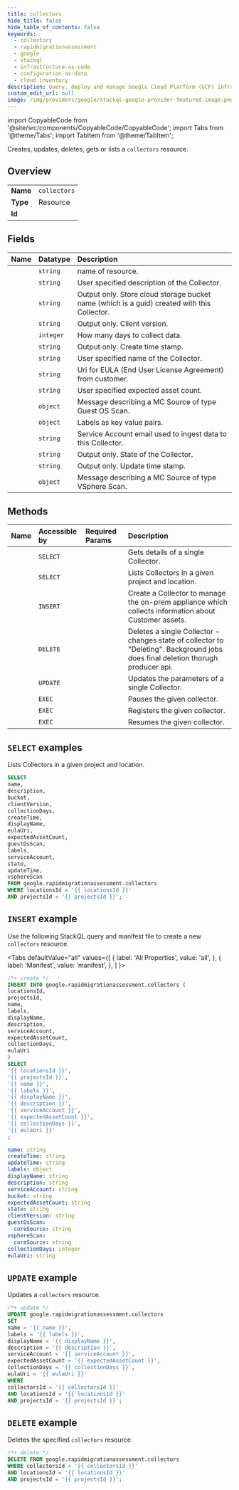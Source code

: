 ```yaml
---
title: collectors
hide_title: false
hide_table_of_contents: false
keywords:
  - collectors
  - rapidmigrationassessment
  - google
  - stackql
  - infrastructure-as-code
  - configuration-as-data
  - cloud inventory
description: Query, deploy and manage Google Cloud Platform (GCP) infrastructure and resources using SQL
custom_edit_url: null
image: /img/providers/google/stackql-google-provider-featured-image.png
---
```


import CopyableCode from '@site/src/components/CopyableCode/CopyableCode';
import Tabs from '@theme/Tabs';
import TabItem from '@theme/TabItem';

Creates, updates, deletes, gets or lists a <code>collectors</code> resource.

## Overview
<table><tbody>
<tr><td><b>Name</b></td><td><code>collectors</code></td></tr>
<tr><td><b>Type</b></td><td>Resource</td></tr>
<tr><td><b>Id</b></td><td><CopyableCode code="google.rapidmigrationassessment.collectors" /></td></tr>
</tbody></table>

## Fields
| Name | Datatype | Description |
|:-----|:---------|:------------|
| <CopyableCode code="name" /> | `string` | name of resource. |
| <CopyableCode code="description" /> | `string` | User specified description of the Collector. |
| <CopyableCode code="bucket" /> | `string` | Output only. Store cloud storage bucket name (which is a guid) created with this Collector. |
| <CopyableCode code="clientVersion" /> | `string` | Output only. Client version. |
| <CopyableCode code="collectionDays" /> | `integer` | How many days to collect data. |
| <CopyableCode code="createTime" /> | `string` | Output only. Create time stamp. |
| <CopyableCode code="displayName" /> | `string` | User specified name of the Collector. |
| <CopyableCode code="eulaUri" /> | `string` | Uri for EULA (End User License Agreement) from customer. |
| <CopyableCode code="expectedAssetCount" /> | `string` | User specified expected asset count. |
| <CopyableCode code="guestOsScan" /> | `object` | Message describing a MC Source of type Guest OS Scan. |
| <CopyableCode code="labels" /> | `object` | Labels as key value pairs. |
| <CopyableCode code="serviceAccount" /> | `string` | Service Account email used to ingest data to this Collector. |
| <CopyableCode code="state" /> | `string` | Output only. State of the Collector. |
| <CopyableCode code="updateTime" /> | `string` | Output only. Update time stamp. |
| <CopyableCode code="vsphereScan" /> | `object` | Message describing a MC Source of type VSphere Scan. |

## Methods
| Name | Accessible by | Required Params | Description |
|:-----|:--------------|:----------------|:------------|
| <CopyableCode code="get" /> | `SELECT` | <CopyableCode code="collectorsId, locationsId, projectsId" /> | Gets details of a single Collector. |
| <CopyableCode code="list" /> | `SELECT` | <CopyableCode code="locationsId, projectsId" /> | Lists Collectors in a given project and location. |
| <CopyableCode code="create" /> | `INSERT` | <CopyableCode code="locationsId, projectsId" /> | Create a Collector to manage the on-prem appliance which collects information about Customer assets. |
| <CopyableCode code="delete" /> | `DELETE` | <CopyableCode code="collectorsId, locationsId, projectsId" /> | Deletes a single Collector - changes state of collector to "Deleting". Background jobs does final deletion thorugh producer api. |
| <CopyableCode code="patch" /> | `UPDATE` | <CopyableCode code="collectorsId, locationsId, projectsId" /> | Updates the parameters of a single Collector. |
| <CopyableCode code="pause" /> | `EXEC` | <CopyableCode code="collectorsId, locationsId, projectsId" /> | Pauses the given collector. |
| <CopyableCode code="register" /> | `EXEC` | <CopyableCode code="collectorsId, locationsId, projectsId" /> | Registers the given collector. |
| <CopyableCode code="resume" /> | `EXEC` | <CopyableCode code="collectorsId, locationsId, projectsId" /> | Resumes the given collector. |

## `SELECT` examples

Lists Collectors in a given project and location.

```sql
SELECT
name,
description,
bucket,
clientVersion,
collectionDays,
createTime,
displayName,
eulaUri,
expectedAssetCount,
guestOsScan,
labels,
serviceAccount,
state,
updateTime,
vsphereScan
FROM google.rapidmigrationassessment.collectors
WHERE locationsId = '{{ locationsId }}'
AND projectsId = '{{ projectsId }}'; 
```

## `INSERT` example

Use the following StackQL query and manifest file to create a new <code>collectors</code> resource.

<Tabs
    defaultValue="all"
    values={[
        { label: 'All Properties', value: 'all', },
        { label: 'Manifest', value: 'manifest', },
    ]
}>
<TabItem value="all">

```sql
/*+ create */
INSERT INTO google.rapidmigrationassessment.collectors (
locationsId,
projectsId,
name,
labels,
displayName,
description,
serviceAccount,
expectedAssetCount,
collectionDays,
eulaUri
)
SELECT 
'{{ locationsId }}',
'{{ projectsId }}',
'{{ name }}',
'{{ labels }}',
'{{ displayName }}',
'{{ description }}',
'{{ serviceAccount }}',
'{{ expectedAssetCount }}',
'{{ collectionDays }}',
'{{ eulaUri }}'
;
```
</TabItem>
<TabItem value="manifest">

```yaml
name: string
createTime: string
updateTime: string
labels: object
displayName: string
description: string
serviceAccount: string
bucket: string
expectedAssetCount: string
state: string
clientVersion: string
guestOsScan:
  coreSource: string
vsphereScan:
  coreSource: string
collectionDays: integer
eulaUri: string

```
</TabItem>
</Tabs>

## `UPDATE` example

Updates a <code>collectors</code> resource.

```sql
/*+ update */
UPDATE google.rapidmigrationassessment.collectors
SET 
name = '{{ name }}',
labels = '{{ labels }}',
displayName = '{{ displayName }}',
description = '{{ description }}',
serviceAccount = '{{ serviceAccount }}',
expectedAssetCount = '{{ expectedAssetCount }}',
collectionDays = '{{ collectionDays }}',
eulaUri = '{{ eulaUri }}'
WHERE 
collectorsId = '{{ collectorsId }}'
AND locationsId = '{{ locationsId }}'
AND projectsId = '{{ projectsId }}';
```

## `DELETE` example

Deletes the specified <code>collectors</code> resource.

```sql
/*+ delete */
DELETE FROM google.rapidmigrationassessment.collectors
WHERE collectorsId = '{{ collectorsId }}'
AND locationsId = '{{ locationsId }}'
AND projectsId = '{{ projectsId }}';
```
